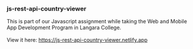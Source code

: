 ### js-rest-api-country-viewer
This is part of our Javascript assignment while taking the Web and Mobile App Development Program in Langara College. 
<br>
<br>
View it here: https://js-rest-api-country-viewer.netlify.app
